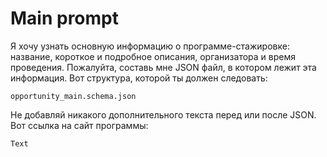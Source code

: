 # Main prompt

Я хочу узнать основную информацию о программе-стажировке: название, короткое и подробное описания, организатора и время проведения. Пожалуйта, составь мне JSON файл, в котором лежит эта информация.
Вот структура, которой ты должен следовать:

```
opportunity_main.schema.json
```

Не добавляй никакого дополнительного текста перед или после JSON.
Вот ссылка на сайт программы:

```
Text
```
